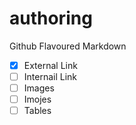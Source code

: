 # authoring
Github Flavoured Markdown
  - [x] External Link
  - [ ] Internail Link
  - [ ] Images
  - [ ] Imojes
  - [ ] Tables
